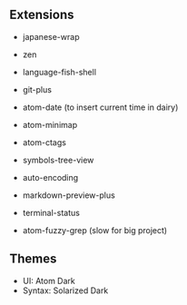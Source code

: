 ## Extensions

- japanese-wrap
- zen
- language-fish-shell
- git-plus
- atom-date (to insert current time in dairy)
- atom-minimap
- atom-ctags
- symbols-tree-view
- auto-encoding

- markdown-preview-plus
- terminal-status
- atom-fuzzy-grep (slow for big project)

## Themes
- UI: Atom Dark
- Syntax: Solarized Dark
